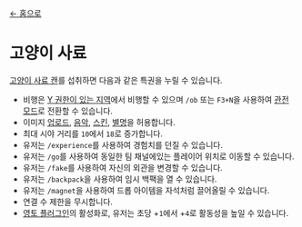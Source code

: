 [← 홈으로](../)
# 고양이 사료
[고양이 사료 캔](../item/canned_cat.md)를 섭취하면 다음과 같은 특권을 누릴 수 있습니다.

- 비행은 [Y 권한이 있는 지역](../item/land_book.md#y-비행)에서 비행할 수 있으며 `/ob` 또는 `F3+N`을 사용하여 [관전 모드](https://minecraft.fandom.com/ko/wiki/관전자_모드)로 전환할 수 있습니다.
- 이미지 [업로드](https://discord.com/channels/1083635321067024485/1083635321574531147), [음악](https://discord.com/channels/1083635321067024485/1083635321574531148), [스킨](https://discord.com/channels/1083635321067024485/1083635321574531149), [별명](https://discord.com/channels/1083635321067024485/1083635321574531150)을 허용합니다.
- 최대 시야 거리를 `10`에서 `18`로 증가합니다.
- 유저는 `/experience`를 사용하여 경험치를 던질 수 있습니다.
- 유저는 `/go`를 사용하여 동일한 팀 채널에있는 플레이어 위치로 이동할 수 있습니다.
- 유저는 `/fake`를 사용하여 자신의 외관을 변경할 수 있습니다.
- 유저는 `/backpack`을 사용하여 임시 백팩을 열 수 있습니다.
- 유저는 `/magnet`을 사용하여 드롭 아이템을 자석처럼 끌어올릴 수 있습니다.
- 연결 수 제한을 무시합니다.
- [영토 플러그인](../item/land_book.md#활성)의 활성화로, 유저는 초당 +`1`에서 +`4`로 활동성을 높일 수 있습니다.
